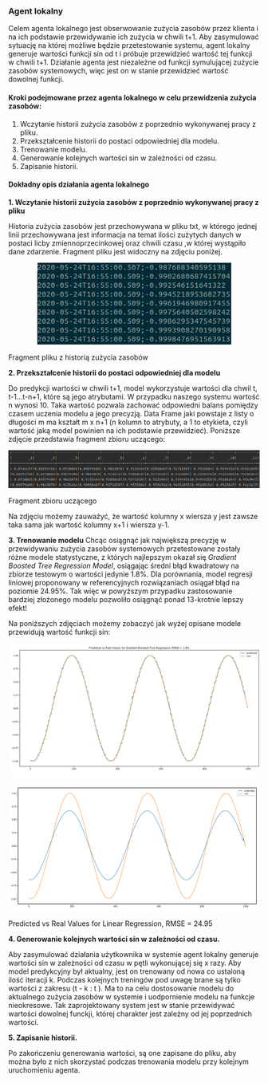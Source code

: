 ### Agent lokalny
Celem agenta lokalnego jest obserwowanie zużycia zasobów przez klienta i na ich podstawie przewidywanie ich zużycia w chwili t+1. Aby zasymulować sytuację na której możliwe będzie przetestowanie systemu, agent lokalny generuje wartości funkcji sin od t i próbuje przewidzieć wartość tej funkcji w chwili t+1. Działanie agenta jest niezależne od funkcji symulującej zużycie zasobów systemowych, więc jest on w stanie przewidzieć wartość dowolnej funkcji.

#### Kroki podejmowane przez agenta lokalnego w celu przewidzenia zużycia zasobów:
1. Wczytanie historii zużycia zasobów z poprzednio wykonywanej pracy z pliku.
2. Przekształcenie historii do postaci odpowiedniej dla modelu.
3. Trenowanie modelu.
4. Generowanie kolejnych wartości sin w zależności od czasu.
5. Zapisanie historii. 

#### Dokładny opis działania agenta lokalnego
**1. Wczytanie historii zużycia zasobów z poprzednio wykonywanej pracy z pliku**

Historia zużycia zasobów jest przechowywana w pliku txt, w którego jednej linii przechowywana jest informacja na temat ilości zużytych danych w postaci licby zmiennoprzecinkowej oraz chwili czasu ,w której wystąpiło dane zdarzenie. Fragment pliku jest widoczny na zdjęciu poniżej.

<p align="center">
  <img src = "./raport_koncowy_zdjecia/history_snapshot.png"/>
   <figcaption>Fragment pliku z historią zużycia zasobów</figcaption>
</p>

**2. Przekształcenie historii do postaci odpowiedniej dla modelu**

Do predykcji wartości w chwili t+1, model wykorzystuje wartości dla chwil t, t-1...t-n+1, które są jego atrybutami. W przypadku naszego systemu wartość n wynosi 10. Taka wartość pozwala zachować odpowiedni balans pomiędzy czasem uczenia modelu a jego precyzją. Data Frame jaki powstaje z listy o długości m ma kształt m x n+1 (n kolumn to atrybuty, a 1 to etykieta, czyli wartość jaką model powinien na ich podstawie przewidzieć). Poniższe zdjęcie przedstawia fragment zbioru uczącego:
<p align="center">
  <img src = "./raport_koncowy_zdjecia/training_dataset_snapshot.png"/>
   <figcaption>Fragment zbioru uczącego</figcaption>
</p>

Na zdjęciu możemy zauważyć, że wartość kolumny x wiersza y jest zawsze taka sama jak wartość kolumny x+1 i wiersza y-1.

**3. Trenowanie modelu**
Chcąc osiągnąć jak największą precyzję w przewidywaniu zużycia zasobów systemowych przetestowane zostały różne modele statystyczne, z których najlepszym okazał się *Gradient Boosted Tree Regression Model*, osiągając średni błąd kwadratowy na zbiorze testowym o wartości jedynie 1.8%. Dla porównania, model regresji liniowej proponowany w referencyjnych rozwiązaniach 
osiągał błąd na poziomie 24.95%. Tak więc w powyższym przypadku zastosowanie bardziej złożonego modelu pozwoliło osiągnąć ponad 13-krotnie lepszy efekt! 

Na poniższych zdjęciach możemy zobaczyć jak wyżej opisane modele przewidują wartość funkcji sin:
<p align="center">
  <img src = "./raport_koncowy_zdjecia/real_predicted_rgb.png"/>
</p>

<p align="center">
  <img src = "./raport_koncowy_zdjecia/real_predicted_lnr.png"/>
   <figcaption>Predicted vs Real Values for Linear Regression, RMSE = 24.95</figcaption>
</p>

**4. Generowanie kolejnych wartości sin w zależności od czasu.**

Aby zasymulować działania użytkownika w systemie agent lokalny generuje wartości sin w zależności od czasu w pętli wykonującej się x razy. Aby model predykcyjny był aktualny, jest on trenowany od nowa co ustaloną ilość iteracji k. Podczas kolejnych treningów pod uwagę brane są tylko wartości z zakresu (t - k : t ). Ma to na celu dostosowanie modelu do aktualnego zużycia zasobów w systemie i uodpornienie modelu na funkcje nieokresowe. Tak zaprojektowany system jest w stanie przewidywać wartości dowolnej funckji, której charakter jest zależny od jej poprzednich wartości.  

**5. Zapisanie historii.**

Po zakończeniu generowania wartości, są one zapisane do pliku, aby można było z nich skorzystać podczas trenowania modelu przy kolejnym uruchomieniu agenta.
